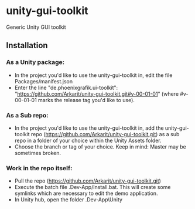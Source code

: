 # unity-gui-toolkit
Generic Unity GUI toolkit

## Installation

### As a Unity package:
- In the project you'd like to use the unity-gui-toolkit in, edit the file Packages/manifest.json
- Enter the line "de.phoenixgrafik.ui-toolkit": "https://github.com/Arkarit/unity-gui-toolkit.git#v-00-01-01" (where #v-00-01-01 marks the release tag you'd like to use).

### As a Sub repo:
- In the project you'd like to use the unity-gui-toolkit in, add the unity-gui-toolkit repo (https://github.com/Arkarit/unity-gui-toolkit.git) as a sub repo in a folder of your choice within the Unity Assets folder. 
- Choose the branch or tag of your choice. Keep in mind: Master may be sometimes broken.

### Work in the repo itself:
- Pull the repo (https://github.com/Arkarit/unity-gui-toolkit.git)
- Execute the batch file .Dev-App/Install.bat. This will create some symlinks which are necessary to edit the demo application.
- In Unity hub, open the folder .Dev-App\Unity

